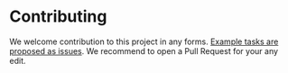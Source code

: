 # Contributing
We welcome contribution to this project in any forms.  [Example tasks are proposed as issues](https://github.com/majiang/gl-mahjongtile-svg/issues).  We recommend to open a Pull Request for your any edit.
